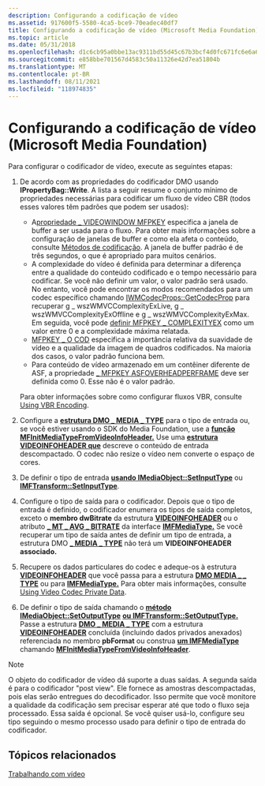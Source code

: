 ```yaml
---
description: Configurando a codificação de vídeo
ms.assetid: 917600f5-5580-4ca5-bce9-70eadec40df7
title: Configurando a codificação de vídeo (Microsoft Media Foundation)
ms.topic: article
ms.date: 05/31/2018
ms.openlocfilehash: d1c6cb95a0bbe13ac9311bd55d45c67b3bcf4d0fc671fc6e6a6c3731081c2e08
ms.sourcegitcommit: e858bbe701567d4583c50a11326e42d7ea51804b
ms.translationtype: MT
ms.contentlocale: pt-BR
ms.lasthandoff: 08/11/2021
ms.locfileid: "118974835"
---
```

# <a name="configuring-video-encoding-microsoft-media-foundation"></a>Configurando a codificação de vídeo (Microsoft Media Foundation)

Para configurar o codificador de vídeo, execute as seguintes etapas:

1.  De acordo com as propriedades do codificador DMO usando **IPropertyBag::Write**. A lista a seguir resume o conjunto mínimo de propriedades necessárias para codificar um fluxo de vídeo CBR (todos esses valores têm padrões que podem ser usados):

    -   A[propriedade \_ VIDEOWINDOW MFPKEY](mfpkey-videowindowproperty.md) especifica a janela de buffer a ser usada para o fluxo. Para obter mais informações sobre a configuração de janelas de buffer e como ela afeta o conteúdo, consulte [Métodos de codificação](encodingmethods.md). A janela de buffer padrão é de três segundos, o que é apropriado para muitos cenários.
    -   A complexidade do vídeo é definida para determinar a diferença entre a qualidade do conteúdo codificado e o tempo necessário para codificar. Se você não definir um valor, o valor padrão será usado. No entanto, você pode encontrar os modos recomendados para um codec específico chamando [IWMCodecProps::GetCodecProp](/windows/desktop/api/wmcodecdsp/nf-wmcodecdsp-iwmcodecprops-getcodecprop) para recuperar g \_ wszWMVCComplexityExLive, g \_ wszWMVCComplexityExOffline e g \_ wszWMVCComplexityExMax. Em seguida, você pode [definir MFPKEY \_ COMPLEXITYEX](mfpkey-complexityexproperty.md) como um valor entre 0 e a complexidade máxima relatada.
    -   [MFPKEY \_ O COD](mfpkey-crispproperty.md) especifica a importância relativa da suavidade de vídeo e a qualidade da imagem de quadros codificados. Na maioria dos casos, o valor padrão funciona bem.
    -   Para conteúdo de vídeo armazenado em um contêiner diferente de ASF, a propriedade [ \_ MFPKEY ASFOVERHEADPERFRAME](mfpkey-asfoverheadperframeproperty.md) deve ser definida como 0. Esse não é o valor padrão.

    Para obter informações sobre como configurar fluxos VBR, consulte [Using VBR Encoding](usingvbrencoding.md).

2.  Configure a [**estrutura DMO \_ MEDIA \_ TYPE**](/previous-versions/windows/desktop/api/mediaobj/ns-mediaobj-dmo_media_type) para o tipo de entrada ou, se você estiver usando o SDK do Media Foundation, use a [**função MFInitMediaTypeFromVideoInfoHeader.**](/windows/desktop/api/mfapi/nf-mfapi-mfinitmediatypefromvideoinfoheader) Use uma [**estrutura VIDEOINFOHEADER que**](/previous-versions/windows/desktop/api/amvideo/ns-amvideo-videoinfoheader) descreve o conteúdo de entrada descompactado. O codec não resize o vídeo nem converte o espaço de cores.
3.  De definir o tipo de entrada [**usando IMediaObject::SetInputType**](/previous-versions/windows/desktop/api/mediaobj/nf-mediaobj-imediaobject-setinputtype) ou [**IMFTransform::SetInputType**](/windows/desktop/api/mftransform/nf-mftransform-imftransform-setinputtype).
4.  Configure o tipo de saída para o codificador. Depois que o tipo de entrada é definido, o codificador enumera os tipos de saída completos, exceto o **membro dwBitrate** da estrutura [**VIDEOINFOHEADER**](/previous-versions/windows/desktop/api/amvideo/ns-amvideo-videoinfoheader) ou o atributo [**\_ MT \_ AVG \_ BITRATE**](mf-mt-avg-bitrate-attribute.md) da interface [**IMFMediaType.**](/windows/desktop/api/mfobjects/nn-mfobjects-imfmediatype) Se você recuperar um tipo de saída antes de definir um tipo de entrada, a estrutura DMO [**\_ MEDIA \_ TYPE**](/previous-versions/windows/desktop/api/mediaobj/ns-mediaobj-dmo_media_type) não terá um **VIDEOINFOHEADER associado.**
5.  Recupere os dados particulares do codec e adeque-os à estrutura [**VIDEOINFOHEADER**](/previous-versions/windows/desktop/api/amvideo/ns-amvideo-videoinfoheader) que você passa para a estrutura [**DMO MEDIA \_ \_ TYPE**](/previous-versions/windows/desktop/api/mediaobj/ns-mediaobj-dmo_media_type) ou para [**IMFMediaType.**](/windows/desktop/api/mfobjects/nn-mfobjects-imfmediatype) Para obter mais informações, consulte [Using Video Codec Private Data](usingvideocodecprivatedata.md).
6.  De definir o tipo de saída chamando o [**método IMediaObject::SetOutputType**](/previous-versions/windows/desktop/api/mediaobj/nf-mediaobj-imediaobject-setoutputtype) [**ou IMFTransform::SetOutputType.**](/windows/desktop/api/mftransform/nf-mftransform-imftransform-setoutputtype) Passe a estrutura [**DMO \_ MEDIA \_ TYPE**](/previous-versions/windows/desktop/api/mediaobj/ns-mediaobj-dmo_media_type) com a estrutura [**VIDEOINFOHEADER**](/previous-versions/windows/desktop/api/amvideo/ns-amvideo-videoinfoheader) concluída (incluindo dados privados anexados) referenciada no membro **pbFormat** ou construa [**um IMFMediaType**](/windows/desktop/api/mfobjects/nn-mfobjects-imfmediatype) chamando [**MFInitMediaTypeFromVideoInfoHeader**](/windows/desktop/api/mfapi/nf-mfapi-mfinitmediatypefromvideoinfoheader).

> [!Note]  
> O objeto do codificador de vídeo dá suporte a duas saídas. A segunda saída é para o codificador "post view". Ele fornece as amostras descompactadas, pois elas serão entregues do decodificador. Isso permite que você monitore a qualidade da codificação sem precisar esperar até que todo o fluxo seja processado. Essa saída é opcional. Se você quiser usá-lo, configure seu tipo seguindo o mesmo processo usado para definir o tipo de entrada do codificador.

 

## <a name="related-topics"></a>Tópicos relacionados

<dl> <dt>

[Trabalhando com vídeo](workingwithvideo.md)
</dt> </dl>

 

 
